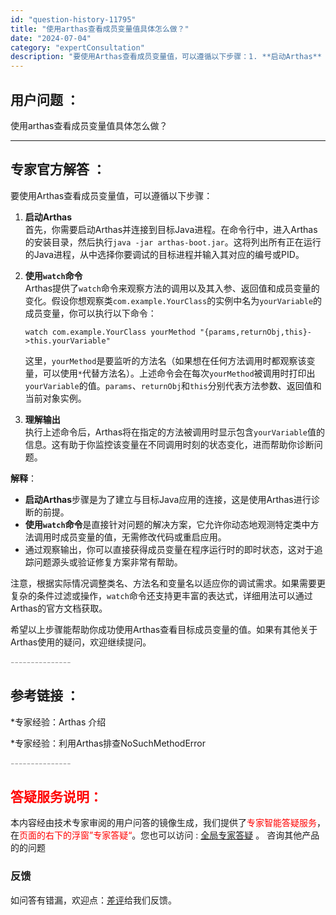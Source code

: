 ```yaml
---
id: "question-history-11795"
title: "使用arthas查看成员变量值具体怎么做？"
date: "2024-07-04"
category: "expertConsultation"
description: "要使用Arthas查看成员变量值，可以遵循以下步骤：1. **启动Arthas**     首先，你需要启动Arthas并连接到目标Java进程。在命令行中，进入Arthas的安装目录，然后执行`java -jar arthas-boot.jar`。这将列出所有正在运行的Java进程，从中选择你要调"
---
```


## 用户问题 ：

使用arthas查看成员变量值具体怎么做？

---

## 专家官方解答 ：

要使用Arthas查看成员变量值，可以遵循以下步骤：

1. **启动Arthas**  
   首先，你需要启动Arthas并连接到目标Java进程。在命令行中，进入Arthas的安装目录，然后执行`java -jar arthas-boot.jar`。这将列出所有正在运行的Java进程，从中选择你要调试的目标进程并输入其对应的编号或PID。

2. **使用`watch`命令**  
   Arthas提供了`watch`命令来观察方法的调用以及其入参、返回值和成员变量的变化。假设你想观察类`com.example.YourClass`的实例中名为`yourVariable`的成员变量，你可以执行以下命令：

   ```shell
   watch com.example.YourClass yourMethod "{params,returnObj,this}->this.yourVariable"
   ```

   这里，`yourMethod`是要监听的方法名（如果想在任何方法调用时都观察该变量，可以使用`*`代替方法名）。上述命令会在每次`yourMethod`被调用时打印出`yourVariable`的值。`params`、`returnObj`和`this`分别代表方法参数、返回值和当前对象实例。

3. **理解输出**  
   执行上述命令后，Arthas将在指定的方法被调用时显示包含`yourVariable`值的信息。这有助于你监控该变量在不同调用时刻的状态变化，进而帮助你诊断问题。

**解释**：

- **启动Arthas**步骤是为了建立与目标Java应用的连接，这是使用Arthas进行诊断的前提。
- **使用`watch`命令**是直接针对问题的解决方案，它允许你动态地观测特定类中方法调用时成员变量的值，无需修改代码或重启应用。
- 通过观察输出，你可以直接获得成员变量在程序运行时的即时状态，这对于追踪问题源头或验证修复方案非常有帮助。

注意，根据实际情况调整类名、方法名和变量名以适应你的调试需求。如果需要更复杂的条件过滤或操作，`watch`命令还支持更丰富的表达式，详细用法可以通过Arthas的官方文档获取。

希望以上步骤能帮助你成功使用Arthas查看目标成员变量的值。如果有其他关于Arthas使用的疑问，欢迎继续提问。

<font color="#949494">---------------</font>

## 参考链接 ：

\*专家经验：Arthas 介绍

\*专家经验：利用Arthas排查NoSuchMethodError

<font color="#949494">---------------</font>

## <font color="#FF0000">答疑服务说明：</font>

本内容经由技术专家审阅的用户问答的镜像生成，我们提供了<font color="#FF0000">专家智能答疑服务</font>，在<font color="#FF0000">页面的右下的浮窗”专家答疑“</font>。您也可以访问 : [全局专家答疑](https://answer.opensource.alibaba.com/docs/intro) 。 咨询其他产品的的问题

### 反馈

如问答有错漏，欢迎点：[差评](https://ai.nacos.io/user/feedbackByEnhancerGradePOJOID?enhancerGradePOJOId=16054)给我们反馈。
